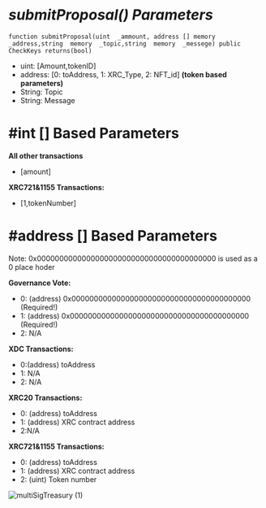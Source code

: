 


# ***submitProposal()*** *Parameters*

    function submitProposal(uint  _ammount, address [] memory  _address,string  memory  _topic,string  memory  _messege) public CheckKeys returns(bool)

- uint: [Amount,tokenID] 
- address: [0: toAddress, 1: XRC_Type, 2: NFT_id] **(token based parameters)**
- String: Topic 
- String: Message

# #int [] Based Parameters
**All other transactions**
- [amount]

**XRC721&1155 Transactions:**
- [1,tokenNumber]

# #address [] Based Parameters
Note: 0x0000000000000000000000000000000000000000 is used as a 0 place hoder

**Governance Vote:**
- 0: (address) 0x0000000000000000000000000000000000000000 (Required!)
- 1: (address) 0x0000000000000000000000000000000000000000 (Required!)
- 2: N/A

**XDC Transactions:**
- 0:(address) toAddress 
- 1: N/A
- 2: N/A

**XRC20  Transactions:**
- 0: (address) toAddress 
- 1: (address) XRC contract address 
- 2:N/A

**XRC721&1155 Transactions:**
 - 0: (address) toAddress 
- 1: (address) XRC contract address
- 2: (uint) Token number 
 


![multiSigTreasury (1)](https://user-images.githubusercontent.com/16103963/175453972-a67d397f-2dcf-4099-8d43-dafad21ab17b.png)

